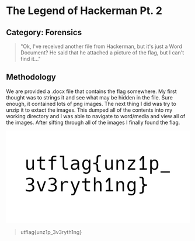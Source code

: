 The Legend of Hackerman Pt. 2
=====

## Category: Forensics

> "Ok, I've received another file from Hackerman, but it's just a Word Document? He said that he attached a picture of the flag, but I can't find it..."

## Methodology
We are provided a .docx file that contains the flag somewhere. My first thought was to strings it and see what may be hidden in the file. Sure enough, it contained lots of png images. The next thing I did was try to unzip it to extact the images. This dumped all of the contents into my working directory and I was able to navigate to word/media and view all of the images. After sifting through all of the images I finally found the flag.

![flag](img/flag.png)

> utflag{unz1p_3v3ryth1ng}
